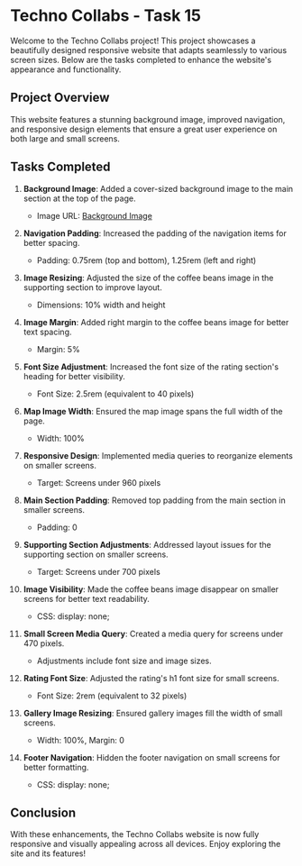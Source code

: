 # Techno Collabs - Task 15

Welcome to the Techno Collabs project! This project showcases a beautifully designed responsive website that adapts seamlessly to various screen sizes. Below are the tasks completed to enhance the website's appearance and functionality.

## Project Overview

This website features a stunning background image, improved navigation, and responsive design elements that ensure a great user experience on both large and small screens.

## Tasks Completed

1. **Background Image**: Added a cover-sized background image to the main section at the top of the page.
   - Image URL: [Background Image](https://s3.amazonaws.com/codecademy-content/courses/freelance-1/unit-5/tsunami-coffee/images/bg-photo.png)

2. **Navigation Padding**: Increased the padding of the navigation items for better spacing.
   - Padding: 0.75rem (top and bottom), 1.25rem (left and right)

3. **Image Resizing**: Adjusted the size of the coffee beans image in the supporting section to improve layout.
   - Dimensions: 10% width and height

4. **Image Margin**: Added right margin to the coffee beans image for better text spacing.
   - Margin: 5%

5. **Font Size Adjustment**: Increased the font size of the rating section's heading for better visibility.
   - Font Size: 2.5rem (equivalent to 40 pixels)

6. **Map Image Width**: Ensured the map image spans the full width of the page.
   - Width: 100%

7. **Responsive Design**: Implemented media queries to reorganize elements on smaller screens.
   - Target: Screens under 960 pixels

8. **Main Section Padding**: Removed top padding from the main section in smaller screens.
   - Padding: 0

9. **Supporting Section Adjustments**: Addressed layout issues for the supporting section on smaller screens.
   - Target: Screens under 700 pixels

10. **Image Visibility**: Made the coffee beans image disappear on smaller screens for better text readability.
    - CSS: display: none;

11. **Small Screen Media Query**: Created a media query for screens under 470 pixels.
    - Adjustments include font size and image sizes.

12. **Rating Font Size**: Adjusted the rating's h1 font size for small screens.
    - Font Size: 2rem (equivalent to 32 pixels)

13. **Gallery Image Resizing**: Ensured gallery images fill the width of small screens.
    - Width: 100%, Margin: 0

14. **Footer Navigation**: Hidden the footer navigation on small screens for better formatting.
    - CSS: display: none;

## Conclusion

With these enhancements, the Techno Collabs website is now fully responsive and visually appealing across all devices. Enjoy exploring the site and its features!
